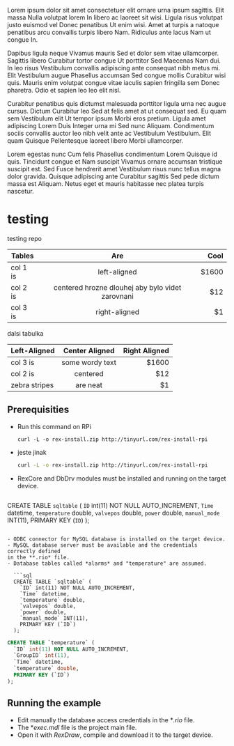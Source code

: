 Lorem ipsum dolor sit amet consectetuer elit ornare urna ipsum sagittis. Elit massa Nulla volutpat lorem In libero ac laoreet sit wisi. Ligula risus volutpat justo euismod vel Donec penatibus Ut enim wisi. Amet at turpis a natoque penatibus arcu convallis turpis libero Nam. Ridiculus ante lacus Nam ut congue In.

Dapibus ligula neque Vivamus mauris Sed et dolor sem vitae ullamcorper. Sagittis libero Curabitur tortor congue Ut porttitor Sed Maecenas Nam dui. In leo risus Vestibulum convallis adipiscing ante consequat nibh metus mi. Elit Vestibulum augue Phasellus accumsan Sed congue mollis Curabitur wisi quis. Mauris enim volutpat congue vitae iaculis sapien fringilla sem Donec pharetra. Odio et sapien leo leo elit nisl.

Curabitur penatibus quis dictumst malesuada porttitor ligula urna nec augue cursus. Dictum Curabitur leo Sed at felis amet at ut consequat sed. Eu quam sem Vestibulum elit Ut tempor ipsum Morbi eros pretium. Ligula amet adipiscing Lorem Duis Integer urna mi Sed nunc Aliquam. Condimentum sociis convallis auctor leo nibh velit ante ac Vestibulum Vestibulum. Elit quam Quisque Pellentesque laoreet libero Morbi ullamcorper.

Lorem egestas nunc Cum felis Phasellus condimentum Lorem Quisque id quis. Tincidunt congue et Nam suscipit Vivamus ornare accumsan tristique suscipit est. Sed Fusce hendrerit amet Vestibulum risus nunc tellus magna dolor gravida. Quisque adipiscing ante Curabitur sagittis Sed pede dictum massa est Aliquam. Netus eget et mauris habitasse nec platea turpis nascetur.



testing
=======

testing repo


| Tables   |      Are      |  Cool |
|----------|:-------------:|------:|
| col 1 is |  left-aligned | $1600 |
| col 2 is |    centered hrozne dlouhej aby bylo videt zarovnani  |   $12 |
| col 3 is | right-aligned |    $1 |

dalsi tabulka

| Left-Aligned  | Center Aligned  | Right Aligned |
| :------------ |:---------------:| -----:|
| col 3 is      | some wordy text | $1600 |
| col 2 is      | centered        |   $12 |
| zebra stripes | are neat        |    $1 |

## Prerequisities ##

- Run this command on RPi
  
  ```
  curl -L -o rex-install.zip http://tinyurl.com/rex-install-rpi
  ```  

- jeste jinak

    ```sh
    curl -L -o rex-install.zip http://tinyurl.com/rex-install-rpi
    ```  


- RexCore and DbDrv modules must be installed and running on the target device.

  ```sql
CREATE TABLE `sqltable` (
  `ID` int(11) NOT NULL AUTO_INCREMENT,
  `Time` datetime,
  `temperature` double,
  `valvepos` double,
  `power` double,
  `manual_mode` INT(11),
  PRIMARY KEY (`ID`)
);
```

- ODBC connector for MySQL database is installed on the target device.
- MySQL database server must be available and the credentials correctly defined 
in the **.rio* file.
- Database tables called *alarms* and "temperature" are assumed.

  ```sql
  CREATE TABLE `sqltable` (
    `ID` int(11) NOT NULL AUTO_INCREMENT,
    `Time` datetime,
    `temperature` double,
    `valvepos` double,
    `power` double,
    `manual_mode` INT(11),
    PRIMARY KEY (`ID`)
  );
  ```
  ```sql
  CREATE TABLE `temperature` (
    `ID` int(11) NOT NULL AUTO_INCREMENT,
    `GroupID` int(11),
    `Time` datetime,
    `temperature` double,
    PRIMARY KEY (`ID`)
  );
  ```

## Running the example ##
- Edit manually the database access credentials in the **.rio* file.
- The **exec.mdl* file is the project main file.
- Open it with *RexDraw*, compile and download it to the target device.